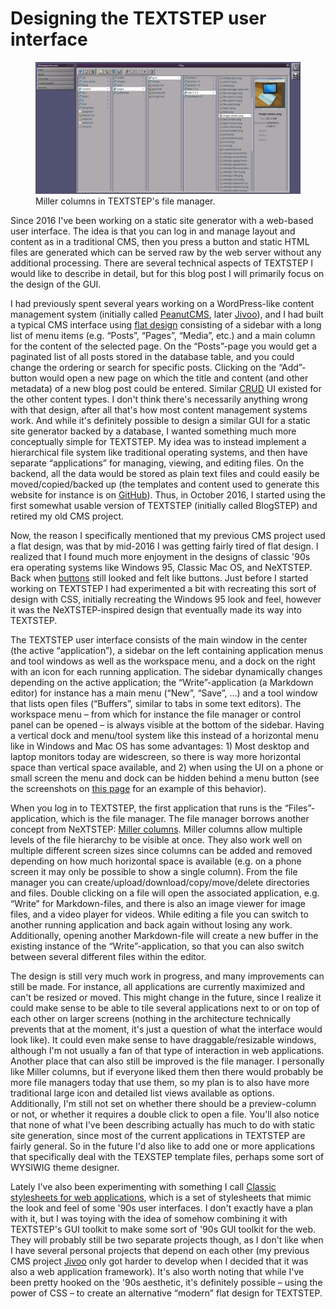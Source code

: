 # Designing the TEXTSTEP user interface
<figure>
<img src="../images/blogstep/v11files.png" alt="A screenshot of the file manager in TEXTSTEP"/>
<figcaption>Miller columns in TEXTSTEP's file manager.</figcaption>
</figure>

Since 2016 I've been working on a static site generator with a web-based user interface. The idea is that you can log in and manage layout and content as in a traditional CMS, then you press a button and static HTML files are generated which can be served raw by the web server without any additional processing. There are several technical aspects of TEXTSTEP I would like to describe in detail, but for this blog post I will primarily focus on the design of the GUI.

I had previously spent several years working on a WordPress-like content management system (initially called [PeanutCMS](bs:things/peanutcms), later [Jivoo](bs:things/jivoo)), and I had built a typical CMS interface using [flat design](https://en.wikipedia.org/wiki/Flat_design) consisting of a sidebar with a long list of menu items (e.g. &ldquo;Posts&rdquo;, &ldquo;Pages&rdquo;, &ldquo;Media&rdquo;, etc.) and a main column for the content of the selected page. On the &ldquo;Posts&rdquo;-page you would get a paginated list of all posts stored in the database table, and you could change the ordering or search for specific posts. Clicking on the &ldquo;Add&rdquo;-button would open a new page on which the title and content (and other metadata) of a new blog post could be entered. Similar [CRUD](https://en.wikipedia.org/wiki/Create,_read,_update_and_delete) UI existed for the other content types. I don't think there's necessarily anything wrong with that design, after all that's how most content management systems work. And while it's definitely possible to design a similar GUI for a static site generator backed by a database, I wanted something much more conceptually simple for TEXTSTEP. My idea was to instead implement a hierarchical file system like traditional operating systems, and then have separate &ldquo;applications&rdquo; for managing, viewing, and editing files. On the backend, all the data would be stored as plain text files and could easily be moved/copied/backed up (the templates and content used to generate this website for instance is on [GitHub](https://github.com/nielssp/nielssp.dk)). Thus, in October 2016, I started using the first somewhat usable version of TEXTSTEP (initially called BlogSTEP) and retired my old CMS project.

Now, the reason I specifically mentioned that my previous CMS project used a flat design, was that by mid-2016 I was getting fairly tired of flat design. I realized that I found much more enjoyment in the designs of classic '90s era operating systems like Windows 95, Classic Mac OS, and NeXTSTEP. Back when [buttons](bs:guis/buttons) still looked and felt like buttons. Just before I started working on TEXTSTEP I had experimented a bit with recreating this sort of design with CSS, initially recreating the Windows 95 look and feel, however it was the NeXTSTEP-inspired design that eventually made its way into TEXTSTEP.

The TEXTSTEP user interface consists of the main window in the center (the active &ldquo;application&rdquo;), a sidebar on the left containing application menus and tool windows as well as the workspace menu, and a dock on the right with an icon for each running application. The sidebar dynamically changes depending on the active application; the &ldquo;Write&rdquo;-application (a Markdown editor) for instance has a main menu (&ldquo;New&rdquo;, &ldquo;Save&rdquo;, &hellip;) and a tool window that lists open files (&ldquo;Buffers&rdquo;, similar to tabs in some text editors). The workspace menu – from which for instance the file manager or control panel can be opened – is always visible at the bottom of the sidebar. Having a vertical dock and menu/tool system like this instead of a horizontal menu like in Windows and Mac OS has some advantages: 1) Most desktop and laptop monitors today are widescreen, so there is way more horizontal space than vertical space available, and 2) when using the UI on a phone or small screen the menu and dock can be hidden behind a menu button (see the screenshots on [this page](bs:things/textstep) for an example of this behavior).

When you log in to TEXTSTEP, the first application that runs is the &ldquo;Files&rdquo;-application, which is the file manager. The file manager borrows another concept from NeXTSTEP: [Miller columns](https://en.wikipedia.org/wiki/Miller_columns). Miller columns allow multiple levels of the file hierarchy to be visible at once. They also work well on multiple different screen sizes since columns can be added and removed depending on how much horizontal space is available (e.g. on a phone screen it may only be possible to show a single column). From the file manager you can create/upload/download/copy/move/delete directories and files. Double clicking on a file will open the associated application, e.g. &ldquo;Write&rdquo; for Markdown-files, and there is also an image viewer for image files, and a video player for videos. While editing a file you can switch to another running application and back again without losing any work. Additionally, opening another Markdown-file will create a new buffer in the existing instance of the &ldquo;Write&rdquo;-application, so that you can also switch between several different files within the editor.

The design is still very much work in progress, and many improvements can still be made. For instance, all applications are currently maximized and can't be resized or moved. This might change in the future, since I realize it could make sense to be able to tile several applications next to or on top of each other on larger screens (nothing in the architecture technically prevents that at the moment, it's just a question of what the interface would look like). It could even make sense to have draggable/resizable windows, although I'm not usually a fan of that type of interaction in web applications. Another place that can also still be improved is the file manager. I personally like Miller columns, but if everyone liked them then there would probably be more file managers today that use them, so my plan is to also have more traditional large icon and detailed list views available as options. Additionally, I'm still not set on whether there should be a preview-column or not, or whether it requires a double click to open a file. You'll also notice that none of what I've been describing actually has much to do with static site generation, since most of the current applications in TEXTSTEP are fairly general. So in the future I'd also like to add one or more applications that specifically deal with the TEXSTEP template files, perhaps some sort of WYSIWIG theme designer.

Lately I've also been experimenting with something I call [Classic stylesheets for web applications](https://nielssp.github.io/classic-stylesheets), which is a set of stylesheets that mimic the look and feel of some '90s user interfaces. I don't exactly have a plan with it, but I was toying with the idea of somehow combining it with TEXTSTEP's GUI toolkit to make some sort of '90s GUI toolkit for the web. They will probably still be two separate projects though, as I don't like when I have several personal projects that depend on each other (my previous CMS project [Jivoo](bs:things/jivoo) only got harder to develop when I decided that it was also a web application framework). It's also worth noting that while I've been pretty hooked on the '90s aesthetic, it's definitely possible – using the power of CSS – to create an alternative &ldquo;modern&rdquo; flat design for TEXTSTEP.

<!--{
  "published": "2020-07-24 17:20",
	"tags": ["cms", "textstep", "css", "classic-stylesheets", "design"]
}-->